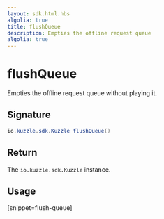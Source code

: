 ```yaml
---
layout: sdk.html.hbs
algolia: true
title: flushQueue
description: Empties the offline request queue
algolia: true
---
```


# flushQueue

Empties the offline request queue without playing it.

## Signature

```java
io.kuzzle.sdk.Kuzzle flushQueue()
```

## Return

The `io.kuzzle.sdk.Kuzzle` instance.

## Usage

[snippet=flush-queue]
